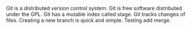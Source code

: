 Git is a distributed version control system.
Git is free software distributed under the GPL.
Git has a mutable index called stage.
Git tracks changes of files.
Creating a new branch is quick and simple.
Testing add merge.
